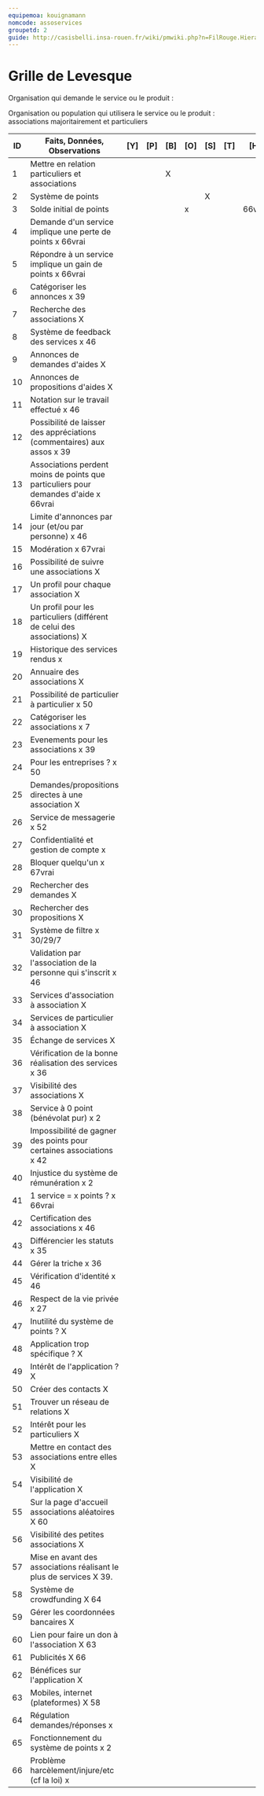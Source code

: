 ```yaml
---
equipemoa: kouignamann
nomcode: assoservices
groupetd: 2
guide: http://casisbelli.insa-rouen.fr/wiki/pmwiki.php?n=FilRouge.HierachiserBesoins
---
```


# Grille de Levesque

Organisation qui demande le service ou le produit : 

Organisation ou population qui utilisera le service ou le produit : associations majoritairement et particuliers

| ID | Faits, Données, Observations | [Y] | [P] | [B] | [O] | [S] | [T] | [H] | [R] |
|----|------------------------------|----------|----------|--------|-------------|----------|----------|-----------|------------|
|1| Mettre en relation particuliers et associations| | | X | | | | | | 				
|2|	Système de points | | | | | X | | | 65vrai |
|3|	Solde initial de points |	|	|	| x | | | 66vrai |
|4|	Demande d'un service implique une perte de points					x			66vrai
|5|	Répondre à un service implique un gain de points					x			66vrai
|6|	Catégoriser les annonces					x			39
|7|	Recherche des associations			X					
|8|	Système de feedback des services					x			46
|9|	Annonces de demandes d'aides			X					
|10|	Annonces de propositions d'aides			X					
|11|	Notation sur le travail effectué					x			46
|12|  Possibilité de laisser des appréciations (commentaires) aux assos					x			39
|13|	Associations perdent moins de points que particuliers pour demandes d'aide					x			66vrai
|14|	Limite d'annonces par jour (et/ou par personne)					x			46
|15|	Modération					x			67vrai
|16|	Possibilité de suivre une associations			X					
|17|	Un profil pour chaque association			X					
|18|	Un profil pour les particuliers (différent de celui des associations)			X					
|19|	Historique des services rendus						x		
|20|	Annuaire des associations					X			
|21|	Possibilité de particulier à particulier	x							50
|22|	Catégoriser les associations					x			7
|23|	Evenements pour les associations					x			39
|24|	Pour les entreprises ?	x							50
|25|	Demandes/propositions directes à une association			X					
|26|	Service de messagerie					x			52
|27|	Confidentialité et gestion de compte		x						
|28|	Bloquer quelqu'un					x			67vrai
|29|	Rechercher des demandes			X					
|30|	Rechercher des propositions			X					
|31|	Système de filtre					x			30/29/7
|32|	Validation par l'association de la personne qui s'inscrit					x			46
|33|	Services d'association à association			X					
|34|	Services de particulier à association			X					
|35|	Échange de services			X					
|36|	Vérification de la bonne réalisation des services		x						36
|37|	Visibilité des associations			X					
|38|	Service à 0 point (bénévolat pur)						x		2
|39|	Impossibilité de gagner des points pour certaines associations	x							42
|40|	Injustice du système de rémunération		x						2
|41|	1 service = x points ?	x							66vrai
|42|	Certification des associations					x			46
|43|	Différencier les statuts					x			35
|44|	Gérer la triche		x						36
|45|	Vérification d'identité					x			46
|46|	Respect de la vie privée	x							27
|47|	Inutilité du système de points ?		X						
|48|	Application trop spécifique ?		X						
|49|	Intérêt de l'application ?		X						
|50|	Créer des contacts			X					
|51|	Trouver un réseau de relations			X					
|52|	Intérêt pour les particuliers		X						
|53|	Mettre en contact des associations entre elles			X					
|54|	Visibilité de l'application		X						
|55|	Sur la page d'accueil associations aléatoires					X			60
|56|	Visibilité des petites associations		X						
|57|	Mise en avant des associations réalisant le plus de services					X			39.
|58|	Système de crowdfunding						X		64
|59|	Gérer les coordonnées bancaires		X						
|60|	Lien pour faire un don à l'association					X			63
|61|	Publicités					X			66
|62|	Bénéfices sur l'application		X						
|63|	Mobiles, internet (plateformes)					X			58
|64|	Régulation demandes/réponses		x						
|65|	Fonctionnement du système de points		x						2
|66|	Problème harcèlement/injure/etc (cf la loi)		x						
